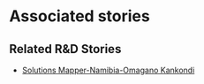 # Associated stories

<!-- !!DO NOT REMOVE!! start autogenerated hyperlinks -->
## Related R&D Stories
- [Solutions Mapper\-Namibia\-Omagano Kankondi](/RnD-Archive/stories/?doc=Omagano_edited-en-US)
<!-- !!DO NOT REMOVE!! end autogenerated hyperlinks -->